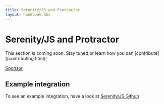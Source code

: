 ```yaml
---
title: Serenity/JS and Protractor
layout: handbook.hbs
---
```

# Serenity/JS and Protractor

<div class="pro-tip">
    <div class="icon"><i class="fas fa-tools"></i></div>
    <div class="text">
        <p>
            This section is coming soon. Stay tuned or learn how you can [contribute](/contributing.html)!
        </p>
        <p><a class="github-button" href="https://github.com/sponsors/jan-molak" data-icon="octicon-heart" data-size="large" aria-label="Sponsor @jan-molak on GitHub">Sponsor</a></p>
    </div>
</div>

## Example integration

To see an example integration, have a look at [Serenity/JS Github](https://github.com/serenity-js/serenity-js/tree/master/examples)
